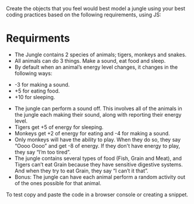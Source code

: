 Create the objects that you feel would best model a jungle using your best coding practices based on the following requirements, using JS:

# Requirments
- The Jungle contains 2 species of animals; tigers, monkeys and snakes.
- All animals can do 3 things. Make a sound, eat food and sleep.
- By default when an animal’s energy level changes, it changes in the following ways:
 * -3 for making a sound. 
 * +5 for eating food.
 * +10 for sleeping.
- The jungle can perform a sound off. This involves all of the animals in the jungle each making their sound, along with reporting their energy level.
- Tigers get +5 of energy for sleeping.
- Monkeys get +2 of energy for eating and -4 for making a sound.
- Only monkeys will have the ability to play. When they do so, they say “Oooo Oooo” and get -8 of energy. If they don't have energy to play, they say “I’m too tired”.
- The jungle contains several types of food (Fish, Grain and Meat), and Tigers can’t eat Grain because they have sensitive digestive systems. And when they try to eat Grain, they say “I can’t it that”.
- Bonus: The jungle can have each animal perform a random activity out of the ones possible for that animal.


To test copy and paste the code in a browser console or creating a snippet.
